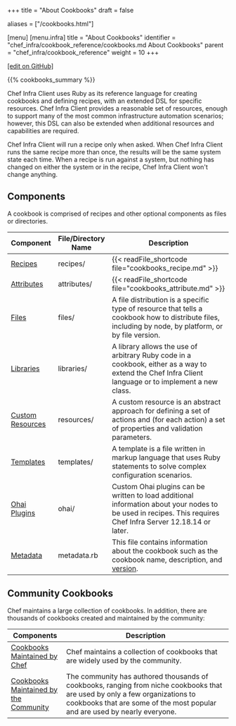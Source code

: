 +++
title = "About Cookbooks"
draft = false

aliases = ["/cookbooks.html"]

[menu]
  [menu.infra]
    title = "About Cookbooks"
    identifier = "chef_infra/cookbook_reference/cookbooks.md About Cookbooks"
    parent = "chef_infra/cookbook_reference"
    weight = 10
+++

[\[edit on GitHub\]](https://github.com/chef/chef-web-docs/blob/master/content/cookbooks.md)

{{% cookbooks_summary %}}

Chef Infra Client uses Ruby as its reference language for creating
cookbooks and defining recipes, with an extended DSL for specific
resources. Chef Infra Client provides a reasonable set of resources,
enough to support many of the most common infrastructure automation
scenarios; however, this DSL can also be extended when additional
resources and capabilities are required.

Chef Infra Client will run a recipe only when asked. When Chef Infra
Client runs the same recipe more than once, the results will be the same
system state each time. When a recipe is run against a system, but
nothing has changed on either the system or in the recipe, Chef Infra
Client won't change anything.

## Components

A cookbook is comprised of recipes and other optional components as
files or directories.

<table>
<colgroup>
<col style="width: 16%" />
<col style="width: 8%" />
<col style="width: 75%" />
</colgroup>
<thead>
<tr class="header">
<th>Component</th>
<th>File/Directory Name</th>
<th>Description</th>
</tr>
</thead>
<tbody>
<tr class="odd">
<td><a href="/recipes/">Recipes</a></td>
<td>recipes/</td>
<td>{{< readFile_shortcode file="cookbooks_recipe.md" >}}</td>
</tr>
<tr class="even">
<td><a href="/attributes/">Attributes</a></td>
<td>attributes/</td>
<td>{{< readFile_shortcode file="cookbooks_attribute.md" >}}</td>
</tr>
<tr class="odd">
<td><a href="/files/">Files</a></td>
<td>files/</td>
<td>A file distribution is a specific type of resource that tells a cookbook how to distribute files, including by node, by platform, or by file version.</td>
</tr>
<tr class="even">
<td><a href="/libraries/">Libraries</a></td>
<td>libraries/</td>
<td>A library allows the use of arbitrary Ruby code in a cookbook, either as a way to extend the Chef Infra Client language or to implement a new class.</td>
</tr>
<tr class="odd">
<td><a href="/custom_resources/">Custom Resources</a></td>
<td>resources/</td>
<td>A custom resource is an abstract approach for defining a set of actions and (for each action) a set of properties and validation parameters.</td>
</tr>
<tr class="even">
<td><a href="/templates/">Templates</a></td>
<td>templates/</td>
<td>A template is a file written in markup language that uses Ruby statements to solve complex configuration scenarios.</td>
</tr>
<tr class="odd">
<td><a href="/ohai_custom/">Ohai Plugins</a></td>
<td>ohai/</td>
<td>Custom Ohai plugins can be written to load additional information about your nodes to be used in recipes. This requires Chef Infra Server 12.18.14 or later.</td>
</tr>
<tr class="even">
<td><a href="/config_rb_metadata/">Metadata</a></td>
<td>metadata.rb</td>
<td>This file contains information about the cookbook such as the cookbook name, description, and <a href="/cookbook_versioning/">version</a>.</td>
</tr>
</tbody>
</table>

## Community Cookbooks

Chef maintains a large collection of cookbooks. In addition, there are
thousands of cookbooks created and maintained by the community:

<table>
<colgroup>
<col style="width: 25%" />
<col style="width: 75%" />
</colgroup>
<thead>
<tr class="header">
<th>Components</th>
<th>Description</th>
</tr>
</thead>
<tbody>
<tr class="odd">
<td><a href="https://github.com/chef-cookbooks">Cookbooks Maintained by Chef</a></td>
<td>Chef maintains a collection of cookbooks that are widely used by the community.</td>
</tr>
<tr class="even">
<td><a href="https://supermarket.chef.io/cookbooks">Cookbooks Maintained by the Community</a></td>
<td>The community has authored thousands of cookbooks, ranging from niche cookbooks that are used by only a few organizations to cookbooks that are some of the most popular and are used by nearly everyone.</td>
</tr>
</tbody>
</table>
